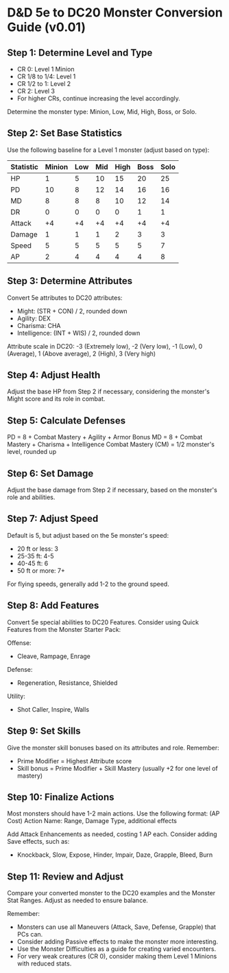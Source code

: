 ﻿# D&D 5e to DC20 Monster Conversion Guide (v0.01)

## Step 1: Determine Level and Type
- CR 0: Level 1 Minion
- CR 1/8 to 1/4: Level 1
- CR 1/2 to 1: Level 2
- CR 2: Level 3
- For higher CRs, continue increasing the level accordingly.

Determine the monster type: Minion, Low, Mid, High, Boss, or Solo.

## Step 2: Set Base Statistics
Use the following baseline for a Level 1 monster (adjust based on type):

| Statistic | Minion | Low | Mid | High | Boss | Solo |
| --- | --- | --- | --- | --- | --- | --- |
| HP | 1 | 5 | 10 | 15 | 20 | 25 |
| PD | 10 | 8 | 12 | 14 | 16 | 16 |
| MD | 8 | 8 | 8 | 10 | 12 | 14 |
| DR | 0 | 0 | 0 | 0 | 1 | 1 |
| Attack | +4 | +4 | +4 | +4 | +4 | +4 |
| Damage | 1 | 1 | 1 | 2 | 3 | 3 |
| Speed | 5 | 5 | 5 | 5 | 5 | 7 |
| AP | 2 | 4 | 4 | 4 | 4 | 8 |

## Step 3: Determine Attributes
Convert 5e attributes to DC20 attributes:
- Might: (STR + CON) / 2, rounded down
- Agility: DEX
- Charisma: CHA
- Intelligence: (INT + WIS) / 2, rounded down

Attribute scale in DC20:
-3 (Extremely low), -2 (Very low), -1 (Low), 0 (Average), 1 (Above average), 2 (High), 3 (Very high)

## Step 4: Adjust Health
Adjust the base HP from Step 2 if necessary, considering the monster's Might score and its role in combat.

## Step 5: Calculate Defenses
PD = 8 + Combat Mastery + Agility + Armor Bonus
MD = 8 + Combat Mastery + Charisma + Intelligence
Combat Mastery (CM) = 1/2 monster's level, rounded up

## Step 6: Set Damage
Adjust the base damage from Step 2 if necessary, based on the monster's role and abilities.

## Step 7: Adjust Speed
Default is 5, but adjust based on the 5e monster's speed:
- 20 ft or less: 3
- 25-35 ft: 4-5
- 40-45 ft: 6
- 50 ft or more: 7+

For flying speeds, generally add 1-2 to the ground speed.

## Step 8: Add Features

Convert 5e special abilities to DC20 Features. Consider using Quick Features from the Monster Starter Pack:

Offense:

- Cleave, Rampage, Enrage

Defense:

- Regeneration, Resistance, Shielded

Utility:

- Shot Caller, Inspire, Walls

## Step 9: Set Skills
Give the monster skill bonuses based on its attributes and role. Remember:
- Prime Modifier = Highest Attribute score
- Skill bonus = Prime Modifier + Skill Mastery (usually +2 for one level of mastery)

## Step 10: Finalize Actions
Most monsters should have 1-2 main actions. Use the following format:
(AP Cost) Action Name: Range, Damage Type, additional effects

Add Attack Enhancements as needed, costing 1 AP each. Consider adding Save effects, such as:

- Knockback, Slow, Expose, Hinder, Impair, Daze, Grapple, Bleed, Burn

## Step 11: Review and Adjust
Compare your converted monster to the DC20 examples and the Monster Stat Ranges. Adjust as needed to ensure balance.

Remember:
- Monsters can use all Maneuvers (Attack, Save, Defense, Grapple) that PCs can.
- Consider adding Passive effects to make the monster more interesting.
- Use the Monster Difficulties as a guide for creating varied encounters.
- For very weak creatures (CR 0), consider making them Level 1 Minions with reduced stats.